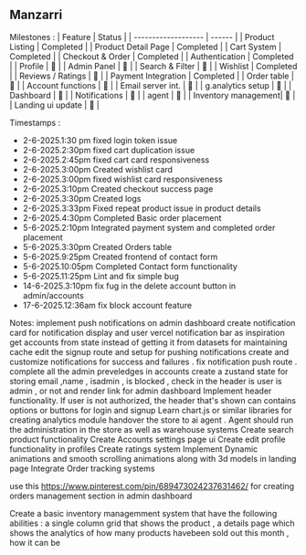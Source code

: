 ## Manzarri

Milestones : 
| Feature             | Status |
| ------------------- | ------ |
| Product Listing     | Completed     |
| Product Detail Page | Completed     |
| Cart System         | Completed     |
| Checkout & Order    | Completed     |
| Authentication      | Completed    |
| Profile             | 🔲      |
| Admin Panel         | 🔲     |
| Search & Filter     | 🔲     |
| Wishlist            | Completed     |
| Reviews / Ratings   | 🔲     |
| Payment Integration | Completed     |
| Order table         | 🔲     |
| Account functions   | 🔲     |
| Email server int.   | 🔲     |
| g.analytics setup   | 🔲     |
| Dashboard           | 🔲     |
| Notifications       | 🔲     |
| agent               | 🔲     |
| Inventory management| 🔲     |
| Landing ui update   | 🔲     |

Timestamps :
- 2-6-2025.1:30 pm    fixed login token issue
- 2-6-2025.2:30pm     fixed cart duplication issue
- 2-6-2025.2:45pm     fixed cart card responsiveness
- 2-6-2025.3:00pm     Created wishlist card
- 2-6-2025.3:00pm     fixed wishlist card responsiveness
- 2-6-2025.3:10pm     Created checkout success page
- 2-6-2025.3:30pm     Created logs
- 2-6-2025.3:33pm     Fixed repeat product issue in product details
- 2-6-2025.4:30pm     Completed Basic order placement
- 5-6-2025.2:10pm     Integrated payment system and completed order placement
- 5-6-2025.3:30pm     Created Orders table
- 5-6-2025.9:25pm     Created frontend of contact form
- 5-6-2025.10:05pm    Completed Contact form functionality
- 5-6-2025.11:25pm    Lint and fix simple bug
- 14-6-2025.3:10pm   fix fug in the delete account button in admin/accounts
- 17-6-2025.12:36am   fix block account feature

Notes:
implement push notifications on admin dashboard
create notification card for notification display and user vercel notification bar as inspiration
get accounts from state instead of getting it from datasets for maintaining cache
edit the signup route and setup for pushing notifications
create and customize notifications for success and failures .
fix notification push route .
complete all the admin preveledges in accounts 
create a zustand state for storing email ,name , isadmin , is blocked ,
check in the header is user is admin , or not and render link for admin dashboard
Implement header functionality. If user is not authorized, the header that's shown can contains options or buttons for login and signup
Learn chart.js or similar libraries for creating analytics module
handover the store to ai agent . Agent should run the administration in the store as well as warehouse systems
Create search product functionality
Create Accounts settings page ui 
Create edit profile functionality in profiles
Create ratings system
Implement Dynamic animations and smooth scrolling animations along with 3d models in landing page
Integrate Order tracking systems

use this https://www.pinterest.com/pin/689473024237631462/ for creating orders management section in admin dashboard

Create a basic inventory managemment system that have the following abilities :
a single column grid that shows the product ,
a details page which shows the analytics of how many products havebeen sold out this month , how it can be 
